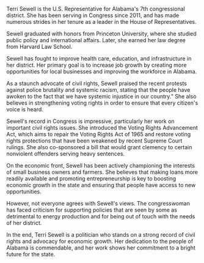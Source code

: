 Terri Sewell is the U.S. Representative for Alabama's 7th congressional district. She has been serving in Congress since 2011, and has made numerous strides in her tenure as a leader in the House of Representatives.

Sewell graduated with honors from Princeton University, where she studied public policy and international affairs. Later, she earned her law degree from Harvard Law School.

Sewell has fought to improve health care, education, and infrastructure in her district. Her primary goal is to increase job growth by creating more opportunities for local businesses and improving the workforce in Alabama.

As a staunch advocate of civil rights, Sewell praised the recent protests against police brutality and systemic racism, stating that the people have awoken to the fact that we have systemic injustice in our country.” She also believes in strengthening voting rights in order to ensure that every citizen's voice is heard.

Sewell's record in Congress is impressive, particularly her work on important civil rights issues. She introduced the Voting Rights Advancement Act, which aims to repair the Voting Rights Act of 1965 and restore voting rights protections that have been weakened by recent Supreme Court rulings. She also co-sponsored a bill that would grant clemency to certain nonviolent offenders serving heavy sentences.

On the economic front, Sewell has been actively championing the interests of small business owners and farmers. She believes that making loans more readily available and promoting entrepreneurship is key to boosting economic growth in the state and ensuring that people have access to new opportunities.

However, not everyone agrees with Sewell's views. The congresswoman has faced criticism for supporting policies that are seen by some as detrimental to energy production and for being out of touch with the needs of her district.

In the end, Terri Sewell is a politician who stands on a strong record of civil rights and advocacy for economic growth. Her dedication to the people of Alabama is commendable, and her work shows her commitment to a bright future for the state.

